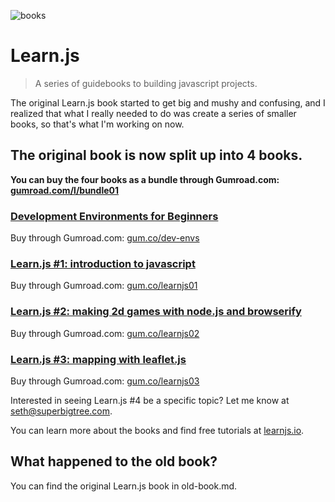 ![books](http://learnjs.io/img/books/four-books.png)

# Learn.js
> A series of guidebooks to building javascript projects.

The original Learn.js book started to get big and mushy and confusing, and I realized that what I really needed to do was create a series of smaller books, so that's what I'm working on now.

## The original book is now split up into 4 books.

**You can buy the four books as a bundle through Gumroad.com: [gumroad.com/l/bundle01](https://gumroad.com/l/bundle01)**

### [Development Environments for Beginners](http://learnjs.io/books/dev-envs/)
Buy through Gumroad.com: [gum.co/dev-envs](https://gum.co/dev-envs)

### [Learn.js #1: introduction to javascript](http://learnjs.io/books/learnjs-01/)
Buy through Gumroad.com: [gum.co/learnjs01](https://gum.co/learnjs01)

### [Learn.js #2: making 2d games with node.js and browserify](http://learnjs.io/books/learnjs-02/)
Buy through Gumroad.com: [gum.co/learnjs02](https://gum.co/learnjs02)

### [Learn.js #3: mapping with leaflet.js](http://learnjs.io/books/learnjs-03/)
Buy through Gumroad.com: [gum.co/learnjs03](https://gum.co/learnjs03)


Interested in seeing Learn.js #4 be a specific topic? Let me know at seth@superbigtree.com.

You can learn more about the books and find free tutorials at [learnjs.io](http://learnjs.io).


## What happened to the old book?
You can find the original Learn.js book in old-book.md.
